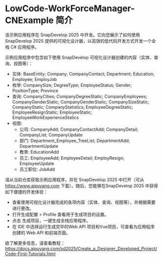 # LowCode-WorkForceManager-CNExample 简介

该示例应用程序在 SnapDevelop 2025 中开发。它向您展示了如何使用 SnapDevelop 2025 提供的可视化设计器，以高效的低代码开发方式开发一个全栈 C# 应用程序。

示例应用程序中包含如下使用 SnapDevelop 可视化设计器创建的内容（实体、查询、视图等）：

- 实体: BaseEntity; Company; CompanyContact; Department; Education; Employee; EmployJob
- 枚举: CompanySize; DegreeType; EmployeeStatus; Gender; PositionType; Province
- 查询: CompanyCities; CompanyDegreeStatic; CompanyEmployees; CompanyGenderStatic; CompanyGenderStatic; CompanySizeStatic; CompanyStatic; CompanyStatistics; EmployeeDegreeStatic; EmployeeResignStatic; EmployeeStatic; EmployeeWorkExperienceStatics
- 视图:
  - 公司: CompanyAdd; CompanyContactAdd; CompanyDetail; CompanyList; CompanyUpdate
  - 部门: Department_Employee_TreeList; DepartmentAdd; DepartmentUpdate
  - 教育: EducationAdd
  - 员工: EmployeeAdd; EmployeeDetail; EmployResign; EmployeeUpdate
  - 员工职位: JobAdd

请从当前仓库获取示例应用程序，并在 SnapDevelop 2025 中打开（可从 https://www.aipuyang.com 下载）。随后，您能够在SnapDevelop 2025 中获得如下便捷的开发体验：

- 查看使用可视化设计器完成的各项内容（实体、查询、视图等），并根据需要进行更改。
- 打开生成配置 > Profile 查看用于生成项目的设置。
- 点击 生成项目，一键生成全栈应用程序。
- 在 IDE 中选择运行生成完毕的Web API 项目和Vue项目，可查看为应用程序创建的 Web API 和前端页面。

欲了解更多信息，请查看教程：https://docs.aipuyang.com/sd2025/Create_a_Designer_Developed_Project/Code-First-Tutorials.html
